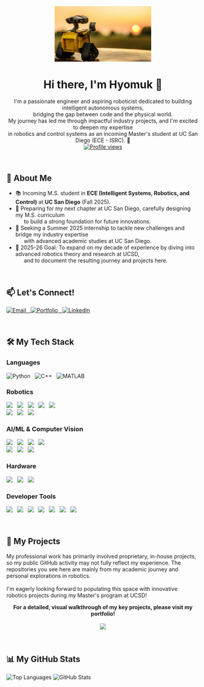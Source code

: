 <!--
**hyomuk-kim/Hyomuk-kim** is a ✨ _special_ ✨ repository because its `README.md` (this file) appears on your GitHub profile.

Here are some ideas to get you started:

- 🔭 I’m currently working on ...
- 🌱 I’m currently learning ...
- 👯 I’m looking to collaborate on ...
- 🤔 I’m looking for help with ...
- 💬 Ask me about ...
- 📫 How to reach me: ...
- 😄 Pronouns: ...
- ⚡ Fun fact: ...
-->

<p align="center">
  <img src="assets/robot_banner.jpg" alt="Robotics Banner" width="50%"/>
</p>

<h1 align="center">Hi there, I'm Hyomuk 👋</h1>
<p align="center">
  I'm a passionate engineer and aspiring roboticist dedicated to building intelligent autonomous systems, <br> bridging the gap between code and the physical world.
  <br />
  My journey has led me through impactful industry projects, and I'm excited to deepen my expertise <br> in robotics and control systems as an incoming Master's student at UC San Diego (ECE - ISRC). 🤖 <br>
  <a href="https://github.com/hyomuk-kim">
    <img src="https://komarev.com/ghpvc/?username=hyomuk-kim&label=Profile%20views&color=0e75b6&style=flat" alt="Profile views" />
  </a>
</p>

<br />

## 🔭 About Me
- 📚 Incoming M.S. student in **ECE (Intelligent Systems, Robotics, and Control)** at **UC San Diego** (Fall 2025).
- 🌱 Preparing for my next chapter at UC San Diego, carefully designing my M.S. curriculum <br>&emsp;&nbsp; to build a strong foundation for future innovations.
- 💼 Seeking a Summer 2025 internship to tackle new challenges and bridge my industry expertise <br>&emsp;&nbsp; with advanced academic studies at UC San Diego.
- 🥅 2025-26 Goal: To expand on my decade of experience by diving into advanced robotics theory and research at UCSD, <br>&emsp;&nbsp; and to document the resulting journey and projects here.

<br />

## 📫 Let's Connect!
<p align="left">
  <a href="mailto:hyomuk.kim@gmail.com">
    <img src="https://img.shields.io/badge/Email-D14836?style=for-the-badge&logo=gmail&logoColor=white" alt="Email"/>&nbsp;&nbsp;
  </a>
  <a href="https://hyomuk-kim.com" target="_blank">
    <img src="https://img.shields.io/badge/Portfolio-FCA826?style=for-the-badge&logo=About.me&logoColor=white" alt="Portfolio"/>&nbsp;&nbsp;
  </a>
  <a href="https://www.linkedin.com/in/hyomuk-kim" target="_blank">
    <img src="https://img.shields.io/badge/LinkedIn-0077B5?style=for-the-badge&logo=linkedin&logoColor=white" alt="LinkedIn"/>
  </a>
</p>

<br />

## 🛠️ My Tech Stack
<p align="left">

### Languages
  <img src="https://img.shields.io/badge/Python-FCD266?style=for-the-badge&logo=python&logoColor=white" alt="Python"/>&nbsp;&nbsp;
  <img src="https://img.shields.io/badge/C%2B%2B-00599C?style=for-the-badge&logo=c%2B%2B&logoColor=white" alt="C++"/>&nbsp;&nbsp;
  <img src="https://img.shields.io/badge/MATLAB-EA6413?style=for-the-badge&logo=mathworks&logoColor=white" alt="MATLAB"/>
  <br>

### Robotics
  <img src="https://img.shields.io/badge/ROS 2-22314E?style=for-the-badge&logo=ros&logoColor=white"/>&nbsp;&nbsp;
  <img src="https://img.shields.io/badge/ROS-22314E?style=for-the-badge&logo=ros&logoColor=white"/>&nbsp;&nbsp;
  <img src="https://img.shields.io/badge/Gazebo-15A4C3?style=for-the-badge&logo=gazebo&logoColor=white"/>&nbsp;&nbsp;
  <img src="https://img.shields.io/badge/Ceres_Solver-4285F4?style=for-the-badge&logo=&logoColor=white"/>&nbsp;&nbsp;
  <img src="https://img.shields.io/badge/Eigen-D00000?style=for-the-badge&logo=&logoColor=white"/><br>
  <img src="https://img.shields.io/badge/SLAM-gray?style=for-the-badge&logo=&logoColor=white"/>&nbsp;&nbsp;
  <img src="https://img.shields.io/badge/Localization-gray?style=for-the-badge&logo=&logoColor=white"/>&nbsp;&nbsp;
  <img src="https://img.shields.io/badge/Motion Planning-gray?style=for-the-badge&logo=&logoColor=white"/>
  <br>

### AI/ML & Computer Vision
  <img src="https://img.shields.io/badge/TensorFlow-FF6F00?style=for-the-badge&logo=tensorflow&logoColor=white"/>&nbsp;&nbsp;
  <img src="https://img.shields.io/badge/PyTorch-EE4C2C?style=for-the-badge&logo=pytorch&logoColor=white"/>&nbsp;&nbsp;
  <img src="https://img.shields.io/badge/OpenCV-5AE124?style=for-the-badge&logo=opencv&logoColor=white"/>&nbsp;&nbsp;
  <img src="https://img.shields.io/badge/scikit--learn-F7931E?style=for-the-badge&logo=scikitlearn&logoColor=white"/><br>
  <img src="https://img.shields.io/badge/3D Vision-gray?style=for-the-badge&logo=&logoColor=white"/>&nbsp;&nbsp;
  <img src="https://img.shields.io/badge/Sensor Fusion-gray?style=for-the-badge&logo=&logoColor=white"/>&nbsp;&nbsp;
  <img src="https://img.shields.io/badge/Generative Models-gray?style=for-the-badge&logo=&logoColor=white"/>
  <br>

### Hardware
  <img src="https://img.shields.io/badge/Sensor Integration-gray?style=for-the-badge&logo=&logoColor=white"/>&nbsp;&nbsp;
  <img src="https://img.shields.io/badge/System Validation-gray?style=for-the-badge&logo=&logoColor=white"/>&nbsp;&nbsp;
  <img src="https://img.shields.io/badge/CAD-E84C3D?style=for-the-badge&logo=autodesk&logoColor=white"/>
  <br>

### Developer Tools
  <img src="https://img.shields.io/badge/Linux-FCC624?style=for-the-badge&logo=linux&logoColor=black"/>&nbsp;&nbsp;
  <img src="https://img.shields.io/badge/Docker-2496ED?style=for-the-badge&logo=docker&logoColor=white"/>&nbsp;&nbsp;
  <img src="https://img.shields.io/badge/Git-F05032?style=for-the-badge&logo=git&logoColor=white"/>&nbsp;&nbsp;
  <img src="https://img.shields.io/badge/CMake-064F8C?style=for-the-badge&logo=cmake&logoColor=white"/>&nbsp;&nbsp;
  <img src="https://img.shields.io/badge/GDB-00758F?style=for-the-badge&logo=gnu&logoColor=white"/>&nbsp;&nbsp;
  <img src="https://img.shields.io/badge/Jira-0052CC?style=for-the-badge&logo=jira&logoColor=white"/>&nbsp;&nbsp;
  <img src="https://img.shields.io/badge/Confluence-172B4D?style=for-the-badge&logo=confluence&logoColor=white"/>

<br />

## 🚀 My Projects
<p>
My professional work has primarily involved proprietary, in-house projects, so my public GitHub activity may not fully reflect my experience. The repositories you see here are mainly from my academic journey and personal explorations in robotics. 
<br><br>
I'm eagerly looking forward to populating this space with innovative robotics projects during my Master's program at UCSD! 
</p>

<p align="center">
  <strong>For a detailed, visual walkthrough of my key projects, please visit my portfolio!</strong>
  <br/><br/>
  <a href="https://hyomuk-kim.com/portfolio/" target="_blank">
    <img src="https://img.shields.io/badge/Explore%20My%20Portfolio-4B8BBE?style=for-the-badge&logo=react&logoColor=white">
  </a>
</p>

<!--
### Featured Academic Projects

| Project Name | Description | Key Skills |
| :--- | :--- | :--- |
| **[Udacity Project 1: Particle Filter Kidnapped Vehicle]** | Implemented a particle filter in C++ to help a lost, simulated vehicle re-localize itself on a map. | `C++`, `Particle Filter`, `Localization` |
| **[Udacity Project 2: PID Controller]** | Developed a PID controller to maneuver a vehicle around a track in a simulator, tuning parameters for smooth navigation. | `C++`, `PID Control`, `Control Theory` |
| **[Udacity Project 3: ...]** | [프로젝트에 대한 간략한 설명] | `[핵심 기술 1]`, `[핵심 기술 2]` |
| **[Udacity Project 4: ...]** | [프로젝트에 대한 간략한 설명] | `[핵심 기술 1]`, `[핵심 기술 2]` |
| **[Udacity Project 5: ...]** | [프로젝트에 대한 간략한 설명] | `[핵심 기술 1]`, `[핵심 기술 2]` |
-->

<br />

## 📊 My GitHub Stats
<p align="left">
  <img src="https://github-readme-stats.vercel.app/api/top-langs/?username=hyomuk-kim&layout=compact&theme=radical" alt="Top Languages" />
  <img src="https://github-readme-stats.vercel.app/api?username=hyomuk-kim&show_icons=true&theme=radical&hide_rank=true&hide_title=true" alt="GitHub Stats" />
</p>
